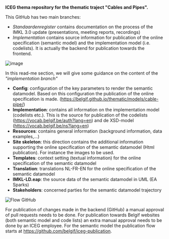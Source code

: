 __ICEG thema repository for the thematic traject "Cables and Pipes".__

This GitHub has two main branches:

 - _Standaardenregister_ contains documentation on the process of the IMKL 3.0 update (presentations, meeting reports, recordings)
 - _Implementation_ contains source information for publication of the online specification (semantic model) and the implementation model (i.e. codelists). It is actually the backend for publication towards the frontend.

![image](https://github.com/user-attachments/assets/3936cfdb-b323-4353-9ad2-649ccfaa1f2d)

In this read-me section, we will give some guidance on the content of the _"implementation branch"_

 - __Config__: configuration of the key parameters to render the semantic datamodel. Based on this configuration the publication of the online specification is made. (https://belgif.github.io/thematic/models/cable-pipe/)
 - __Implementation__: contains all information on the implementation model (codelists etc.). This is the source for publication of the codelists (https://vocab.belgif.be/auth?lang=en) and de XSD-model (https://vocab.belgif.be/ns?lang=en)
 - __Resources__: contains general information (background information, data examples,...)
 - __Site skeleton__: this direction contains the additional information supporting the online specification of the semantic datamodel (Html publication). For instance the images to be used.
 - __Templates__: context setting (textual information) for the online specification of the semantic datamodel
 - __Translation__: translations NL-FR-EN for the online specification of the semantic datamodel
 - __IMKL-LD.eap__: the source data of the semantic datamodel in UML (EA Sparks) 
 - __Stakeholders__: concerned parties for the semantic datamodel trajectory

![Flow GitHub](https://github.com/user-attachments/assets/fdab66b5-2484-42b9-b2c8-f7b796d0ab5e)
    
For publication of changes made in the backend (GitHub) a manual approval of pull requests needs to be done.
For publication towards Belgif websites (both semantic model and code lists) an extra manual approval needs to be done by an ICEG employee. For the semantic model the publication flow starts at https://github.com/belgif/iceg-publication. 
